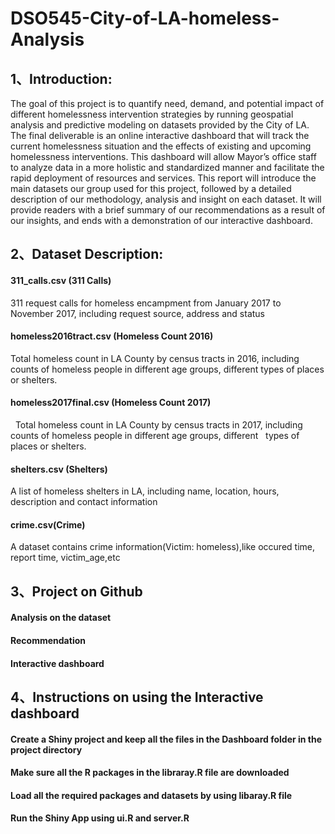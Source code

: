 # DSO545-City-of-LA-homeless-Analysis



## 1、Introduction:
The goal of this project is to quantify need, demand, and potential impact of different
homelessness intervention strategies by running geospatial analysis and predictive modeling on datasets provided by the City of LA. 
The final deliverable is an online interactive dashboard that will track the current homelessness situation and the effects of existing and upcoming homelessness interventions. This dashboard will allow Mayor’s office staff to analyze data in a more holistic and standardized manner and facilitate the rapid deployment of resources and services.
This report will introduce the main datasets our group used for this project, followed by a detailed description of our methodology, analysis and insight on each dataset. It will provide readers with a brief summary of our recommendations as a result of our insights, and ends with a demonstration of our interactive dashboard.
                       
                                                                                         
                           
## 2、Dataset Description:
#### 311_calls.csv (311 Calls)
   311 request calls for homeless encampment from January 2017 to November 2017, including request source, address and status
#### homeless2016tract.csv (Homeless Count 2016)
   Total homeless count in LA County by census tracts in 2016, including counts of homeless people in different age groups, different   types of places or shelters.
#### homeless2017final.csv (Homeless Count 2017)
   Total homeless count in LA County by census tracts in 2017, including counts of homeless people in different age groups, different   types of places or shelters.
#### shelters.csv (Shelters)
   A list of homeless shelters in LA, including name, location, hours, description and contact information
#### crime.csv(Crime)
A dataset contains crime information(Victim: homeless),like occured time, report time, victim_age,etc



## 3、Project on Github
#### Analysis on the dataset
#### Recommendation 
#### Interactive dashboard 



## 4、Instructions on using the Interactive dashboard
#### Create a Shiny project and keep all the files in the Dashboard folder in the project directory
#### Make sure all the R packages in the libraray.R file are downloaded
#### Load all the required packages and datasets by using libaray.R file
#### Run the Shiny App using ui.R and server.R
